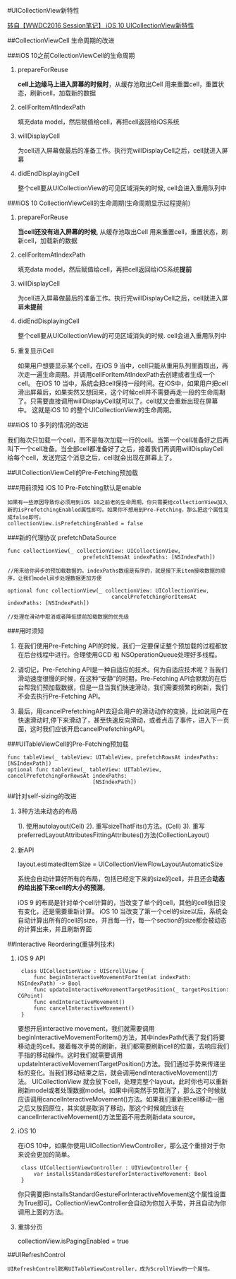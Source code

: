 #UICollectionView新特性

[转自【WWDC2016 Session笔记】 iOS 10 UICollectionView新特性](http://www.cocoachina.com/ios/20160706/16952.html)

##CollectionViewCell 生命周期的改进

###iOS 10之前CollectionViewCell的生命周期

1. prepareForReuse 
	
	**cell上边缘马上进入屏幕的时候时**，从缓存池取出Cell  用来重置cell，重置状态，刷新cell，加载新的数据
	
2. cellForItemAtIndexPath
	
	填充data model，然后赋值给cell，再把cell返回给iOS系统
	
3. willDisplayCell
	
	为cell进入屏幕做最后的准备工作。执行完willDisplayCell之后，cell就进入屏幕
	
4. didEndDisplayingCell

	整个cell要从UICollectionView的可见区域消失的时候, cell会进入重用队列中
	
###iOS 10 CollectionViewCell的生命周期(生命周期显示过程提前)

1. prepareForReuse

	**当cell还没有进入屏幕的时候**, 从缓存池取出Cell  用来重置cell，重置状态，刷新cell，加载新的数据
	
2. cellForItemAtIndexPath

	填充data model，然后赋值给cell，再把cell返回给iOS系统**提前**
	
3. willDisplayCell
	
	为cell进入屏幕做最后的准备工作。执行完willDisplayCell之后，cell就进入屏幕**未提前**
	
4. didEndDisplayingCell

	整个cell要从UICollectionView的可见区域消失的时候. cell会进入重用队列中
	
5. 重复显示Cell

	如果用户想要显示某个cell，在iOS 9 当中，cell只能从重用队列里面取出，再次走一遍生命周期。并调用cellForItemAtIndexPath去创建或者生成一个cell。
	在iOS 10 当中，系统会把cell保持一段时间。在iOS中，如果用户把cell滑出屏幕后，如果突然又想回来，这个时候cell并不需要再走一段的生命周期了。只需要直接调用willDisplayCell就可以了。cell就又会重新出现在屏幕中。
	这就是iOS 10 的整个UICollectionView的生命周期。
	
###iOS 10 多列的情况的改进

我们每次只加载一个cell，而不是每次加载一行的cell。当第一个cell准备好之后再叫下一个cell准备。当全部cell都准备好了之后，接着我们再调用willDisplayCell给每个cell，发送完这个消息之后，cell就会出现在屏幕上了。

##UICollectionViewCell的Pre-Fetching预加载

###用前须知
	iOS 10 Pre-Fetching默认是enable
	
	如果有一些原因导致你必须用到iOS 10之前老的生命周期，你只需要给collectionView加入新的isPrefetchingEnabled属性即可。如果你不想用到Pre-Fetching，那么把这个属性变成false即可。
	collectionView.isPrefetchingEnabled = false

###新的代理协议 prefetchDataSource

	func collectionView(_ collectionView: UICollectionView,
	                        prefetchItemsAt indexPaths: [NSIndexPath])

    //用来给你异步的预加载数据的。indexPaths数组是有序的，就是接下来item接收数据的顺序，让我们model异步处理数据更加方便

	optional func collectionView(_ collectionView: UICollectionView,
	                                 cancelPrefetchingForItemsAt indexPaths: [NSIndexPath])
									 
    //处理在滑动中取消或者降低提前加载数据的优先级
	
###用时须知

1. 在我们使用Pre-Fetching API的时候，我们一定要保证整个预加载的过程都放在后台线程中进行。合理使用GCD 和 NSOperationQueue处理好多线程。
2. 请切记，Pre-Fetching API是一种自适应的技术。何为自适应技术呢？当我们滑动速度很慢的时候，在这种“安静”的时期，Pre-Fetching API会默默的在后台帮我们预加载数据，但是一旦当我们快速滑动，我们需要频繁的刷新，我们不会去执行Pre-Fetching API。

3. 最后，用cancelPrefetchingAPI去迎合用户的滑动动作的变换，比如说用户在快速滑动时,停下来滑动了，甚至快速反向滑动，或者点击了事件，进入下一页面，这时我们应该开启cancelPrefetchingAPI。

###UITableViewCell的Pre-Fetching预加载

    func tableView(_ tableView: UITableView, prefetchRowsAt indexPaths: [NSIndexPath])
    optional func tableView(_ tableView: UITableView, cancelPrefetchingForRowsAt indexPaths:
                               [NSIndexPath])
							   
##针对self-sizing的改进

1. 3种方法来动态的布局

	1). 使用autolayout(Cell)
	2). 重写sizeThatFits()方法。(Cell)
	3). 重写preferredLayoutAttributesFittingAttributes()方法(CollectionLayout)
	
2. 新API
	
	layout.estimatedItemSize = UICollectionViewFlowLayoutAutomaticSize
	
	系统会自动计算好所有的布局，包括已经定下来的size的cell，并且还会**动态的给出接下来cell的大小的预测**。
	
	
	iOS 9 的布局是针对单个cell计算的，当改变了单个的cell，其他的cell依旧没有变化，还是需要重新计算。
	iOS 10 当改变了第一个cell的size以后，系统会自动计算出所有的cell的size，并且每一行，每一个section的size都会被动态的计算出来，并且刷新界面
	
##Interactive Reordering(重排列技术)

1. iOS 9 API

		class UICollectionView : UIScrollView {
		    func beginInteractiveMovementForItem(at indexPath: NSIndexPath) -> Bool
		    func updateInteractiveMovementTargetPosition(_ targetPosition: CGPoint)
		    func endInteractiveMovement()
		    func cancelInteractiveMovement()
		}
		
	要想开启interactive movement，我们就需要调用beginInteractiveMovementForItem()方法，其中indexPath代表了我们将要移动走的cell。接着每次手势的刷新，我们都需要刷新cell的位置，去响应我们手指的移动操作。这时我们就需要调用updateInteractiveMovementTargetPosition()方法。我们通过手势来传递坐标的变化。当我们移动结束之后，就会调用endInteractiveMovement()方法。 UICollectionView 就会放下cell，处理完整个layout，此时你也可以重新刷新model或者处理数据model。如果中间突然手势取消了，那么这个时候就应该调用cancelInteractiveMovement()方法。如果我们重新把cell移动一圈之后又放回原位，其实就是取消了移动，那这个时候就应该在cancelInteractiveMovement()方法里面不用去刷新data source。
	
2. iOS 10

	在iOS 10中，如果你使用UICollectionViewController，那么这个重排对于你来说会更加的简单。
	
		class UICollectionViewController : UIViewController {
		    var installsStandardGestureForInteractiveMovement: Bool
		}
	你只需要把installsStandardGestureForInteractiveMovement这个属性设置为True即可。CollectionViewController会自动为你加入手势，并且自动为你调用上面的方法。

3. 重排分页

	collectionView.isPagingEnabled = true
	
##UIRefreshControl

	UIRefreshControl脱离UITableViewController，成为ScrollView的一个属性。

	